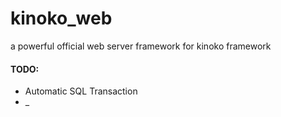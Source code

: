 # kinoko_web
a powerful official web server framework for kinoko framework

#### TODO:

* Automatic SQL Transaction
* _